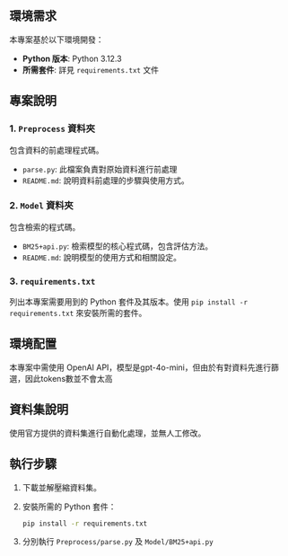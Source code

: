 
## 環境需求

本專案基於以下環境開發：

- **Python 版本**: Python 3.12.3
- **所需套件**: 詳見 `requirements.txt` 文件

## 專案說明

### 1. `Preprocess` 資料夾
包含資料的前處理程式碼。

- `parse.py`: 此檔案負責對原始資料進行前處理
- `README.md`: 說明資料前處理的步驟與使用方式。

### 2. `Model` 資料夾
包含檢索的程式碼。

- `BM25+api.py`: 檢索模型的核心程式碼，包含評估方法。
- `README.md`: 說明模型的使用方式和相關設定。

### 3. `requirements.txt`
列出本專案需要用到的 Python 套件及其版本。使用 `pip install -r requirements.txt` 來安裝所需的套件。

## 環境配置

本專案中需使用 OpenAI API，模型是gpt-4o-mini，但由於有對資料先進行篩選，因此tokens數並不會太高

## 資料集說明

使用官方提供的資料集進行自動化處理，並無人工修改。

## 執行步驟

1. 下載並解壓縮資料集。
2. 安裝所需的 Python 套件：

    ```bash
    pip install -r requirements.txt
    ```
3. 分別執行 `Preprocess/parse.py` 及 `Model/BM25+api.py`

